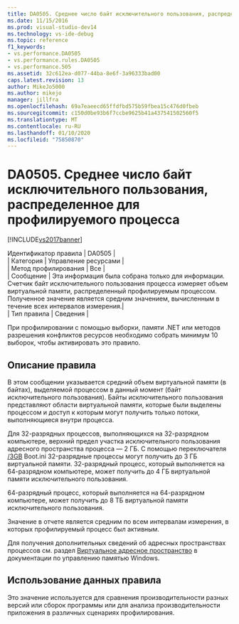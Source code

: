 ```yaml
---
title: DA0505. Среднее число байт исключительного пользования, распределенное для профилируемого процесса | Документы Майкрософт
ms.date: 11/15/2016
ms.prod: visual-studio-dev14
ms.technology: vs-ide-debug
ms.topic: reference
f1_keywords:
- vs.performance.DA0505
- vs.performance.rules.DA0505
- vs.performance.505
ms.assetid: 32c612ea-d077-44ba-8e6f-3a96333bad00
caps.latest.revision: 13
author: MikeJo5000
ms.author: mikejo
manager: jillfra
ms.openlocfilehash: 69a7eaeecd65ffdfbd575b59fbea15c476d0fbeb
ms.sourcegitcommit: c150d0be93b6f7ccbe9625b41a437541502560f5
ms.translationtype: MT
ms.contentlocale: ru-RU
ms.lasthandoff: 01/10/2020
ms.locfileid: "75850870"
---
```

# <a name="da0505-average-private-bytes-allocated-for-the-process-being-profiled"></a>DA0505. Среднее число байт исключительного пользования, распределенное для профилируемого процесса
[!INCLUDE[vs2017banner](../includes/vs2017banner.md)]

Идентификатор правила | DA0505 |  
| Категория | Управление ресурсами |  
| Метод профилирования | Все |  
| Сообщение | Эта информация была собрана только для информации. Cчетчик байт исключительного пользования процесса измеряет объем виртуальной памяти, распределенный профилируемым процессом. Полученное значение является средним значением, вычисленным в течение всех интервалов измерения.|  
| Тип правила | Сведения |  
  
 При профилировании с помощью выборки, памяти .NET или методов разрешения конфликтов ресурсов необходимо собрать минимум 10 выборок, чтобы активировать это правило.  
  
## <a name="rule-description"></a>Описание правила  
 В этом сообщении указывается средний объем виртуальной памяти (в байтах), выделяемой процессом в данный момент (байт исключительного пользования). Байты исключительного пользования представляют области виртуальной памяти, которые были выделены процессом и доступ к которым могут получить только потоки, выполняющиеся внутри процесса.  
  
 Для 32-разрядных процессов, выполняющихся на 32-разрядном компьютере, верхний предел участка исключительного пользования адресного пространства процесса — 2 ГБ. С помощью переключателя [/3GB](https://msdn.microsoft.com/library/ff556232.aspx) Boot.ini 32-разрядные процессы могут получить до 3 ГБ виртуальной памяти. 32-разрядный процесс, который выполняется на 64-разрядном компьютере, может получить до 4 ГБ виртуальной памяти исключительного пользования.  
  
 64-разрядный процесс, который выполняется на 64-разрядном компьютере, может получить до 8 ТБ виртуальной памяти исключительного пользования.  
  
 Значение в отчете является средним по всем интервалам измерения, в которых профилируемый процесс был активным.  
  
 Для получения дополнительных сведений об адресных пространствах процессов см. раздел [Виртуальное адресное пространство](https://msdn.microsoft.com/library/aa366912.aspx) в документации по управлению памятью Windows.  
  
## <a name="how-to-use-rule-data"></a>Использование данных правила  
 Это значение используется для сравнения производительности разных версий или сборок программы или для анализа производительности приложения в различных сценариях профилирования.
